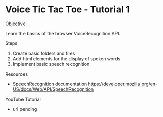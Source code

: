 # Voice Tic Tac Toe - Tutorial 1
Objective

Learn the basics of the browser VoiceRecognition API.

Steps

1. Create basic folders and files
2. Add html elements for the display of spoken words
3. Implement basic speech recognition

Resources

* SpeechRecognition documentation
https://developer.mozilla.org/en-US/docs/Web/API/SpeechRecognition

YouTube Tutorial

* url pending